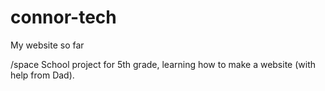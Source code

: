 # connor-tech
My website so far

/space
  School project for 5th grade, learning how to make a website (with help from Dad).
